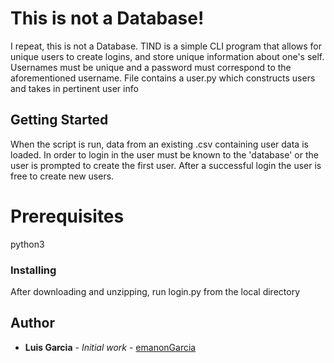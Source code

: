 # This is not a Database!

I repeat, this is not a Database. TIND is a simple CLI program that allows for unique users to create logins, and store unique information about one's self. Usernames must be unique and a password must correspond to the aforementioned username. File contains a user.py which constructs users and takes in pertinent user info

## Getting Started

When the script is run, data from an existing .csv containing user data is loaded. In order to login in the user must be known to the 'database' or the user is prompted to create the first user. After a successful login the user is free to create new users.

# Prerequisites

python3

### Installing

After downloading and unzipping, run login.py from the local directory

## Author

* **Luis Garcia** - *Initial work* - [emanonGarcia](https://github.com/emanonGarcia)

